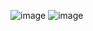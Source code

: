 
![image](https://user-images.githubusercontent.com/90685955/157264793-18fe749f-f6e0-42a8-b678-fea1d4507be9.png)
![image](https://user-images.githubusercontent.com/90685955/157264919-95ffe323-5d19-4f66-aad1-eac034b09ea9.png)
